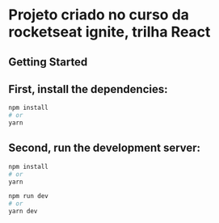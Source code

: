 # Projeto criado no curso da rocketseat ignite, trilha React

## Getting Started


## First, install the dependencies:

```bash
npm install
# or
yarn
```

## Second, run the development server:

```bash
npm install
# or
yarn

npm run dev
# or
yarn dev
```


